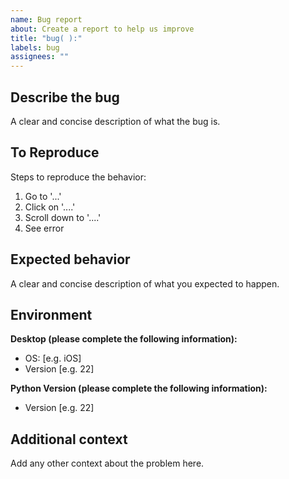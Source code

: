 ```yaml
---
name: Bug report
about: Create a report to help us improve
title: "bug( ):"
labels: bug
assignees: ""
---
```


## Describe the bug

A clear and concise description of what the bug is.

## To Reproduce

Steps to reproduce the behavior:

1. Go to '...'
2. Click on '....'
3. Scroll down to '....'
4. See error

## Expected behavior

A clear and concise description of what you expected to happen.

## Environment

**Desktop (please complete the following information):**

- OS: [e.g. iOS]
- Version [e.g. 22]

**Python Version (please complete the following information):**

- Version [e.g. 22]

## Additional context

Add any other context about the problem here.
